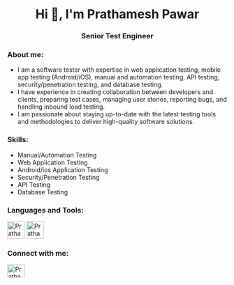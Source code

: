 <h1 align="center">Hi 👋, I'm Prathamesh Pawar</h1>
<h3 align="center">Senior Test Engineer</h3>

<h3 align="left">About me:</h3>

- I am a software tester with expertise in web application testing, mobile app testing (Android/iOS), manual and automation testing, API testing, security/penetration testing, and database testing.
- I have experience in creating collaboration between developers and clients, preparing test cases, managing user stories, reporting bugs, and handling inbound load testing.
- I am passionate about staying up-to-date with the latest testing tools and methodologies to deliver high-quality software solutions.

<h3 align="left">Skills:</h3>

- Manual/Automation Testing
- Web Application Testing
- Android/ios Application Testing
- Security/Penetration Testing
- API Testing
- Database Testing

<h3 align="left">Languages and Tools:</h3>
<p align="left">
<img align="center" src="https://upload.wikimedia.org/wikipedia/commons/thumb/d/d5/Selenium_Logo.png/861px-Selenium_Logo.png" alt="PrathameshPawar-SDET" height="40" width="40" />  <img align="center" src="https://upload.wikimedia.org/wikipedia/en/thumb/3/30/Java_programming_language_logo.svg/182px-Java_programming_language_logo.svg.png" alt="PrathameshPawar-SDET" height="40" width="40" />
</p>
<h3 align="left">Connect with me:</h3>
<a href="https://www.linkedin.com/in/prathamesh-pawar-sdet/" target="blank"><img align="center" src="https://cdn.jsdelivr.net/npm/simple-icons@3.0.1/icons/linkedin.svg" alt="PrathameshPawar-SDET" height="30" width="40" /></a>

